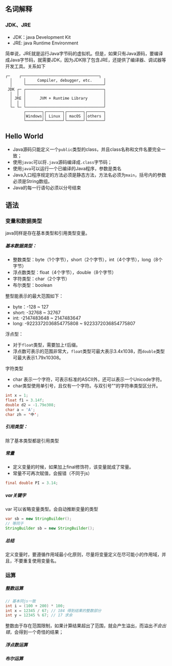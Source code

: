 ## 名词解释

### JDK、JRE

* JDK：java Development Kit
* JRE:  java Runtime Environment

简单说，JRE就是运行Java字节码的虚拟机。但是，如果只有Java源码，要编译成Java字节码，就需要JDK，因为JDK除了包含JRE，还提供了编译器、调试器等开发工具。关系如下

```ascii
┌─    ┌──────────────────────────────────┐
  │     │     Compiler, debugger, etc.     │
  │     └──────────────────────────────────┘
 JDK ┌─ ┌──────────────────────────────────┐
  │  │  │                                  │
  │ JRE │      JVM + Runtime Library       │
  │  │  │                                  │
  └─ └─ └──────────────────────────────────┘
        ┌───────┐┌───────┐┌───────┐┌───────┐
        │Windows││ Linux ││ macOS ││others │
        └───────┘└───────┘└───────┘└───────┘
```

## Hello World

* Java源码只能定义一个`public`类型的class，并且class名称和文件名要完全一致；
* 使用`javac`可以将`.java`源码编译成`.class`字节码；
* 使用`java`可以运行一个已编译的Java程序，参数是类名
* Java入口程序规定的方法必须是静态方法，方法名必须为`main`，括号内的参数必须是String数组。
* Java的每一行语句必须以分号结束

## 语法

### 变量和数据类型

java同样是存在基本类型和引用类型变量。

##### 基本数据类型：

* 整数类型：byte（1个字节），short（2个字节），int（4个字节），long（8个字节）
* 浮点数类型：float（4个字节），double（8个字节）
* 字符类型：char（2个字节）
* 布尔类型：boolean

整型能表示的最大范围如下：

- byte：-128 ~ 127
- short: -32768 ~ 32767
- int: -2147483648 ~ 2147483647
- long: -9223372036854775808 ~ 9223372036854775807

浮点型：

* 对于`float`类型，需要加上`f`后缀。
* 浮点数可表示的范围非常大，`float`类型可最大表示3.4x1038，而`double`类型可最大表示1.79x10308。

字符类型

* char 表示一个字符，可表示标准的ASCII外，还可以表示一个Unicode字符。
* char类型使用单引号，且仅有一个字符。与双引号""的字符串类型区分开。

```java
int x = 1;
float f1 = 3.14f;
double d2 = -1.79e308;
char a = 'A';
char zh = '中';
```

##### 引用类型：

除了基本类型都是引用类型

##### 常量

* 定义变量的时候，如果加上final修饰符，该变量就成了常量。
* 常量不可再次赋值，会报错（不同于js）

```java
final double PI = 3.14;
```

##### var关键字

var 可以省略变量类型。会自动推断变量的类型

```java
var sb = new StringBuilder();
// 等同于
StringBuilder sb = new StringBuilder();
```

##### 总结

定义变量时，要遵循作用域最小化原则，尽量将变量定义在尽可能小的作用域，并且，不要重复使用变量名。

### 运算

##### 整数运算

```java
// 基本同js一致
int i = (100 + 200) * 100;
int x = 12345 / 67; // 184 得到结果的整数部分
int y = 12345 % 67; // 17 求余
```

整数由于存在范围限制，如果计算结果超出了范围，就会产生溢出，而溢出*不会出错*，会得到一个奇怪的结果；

##### 浮点数运算

##### 布尔运算

